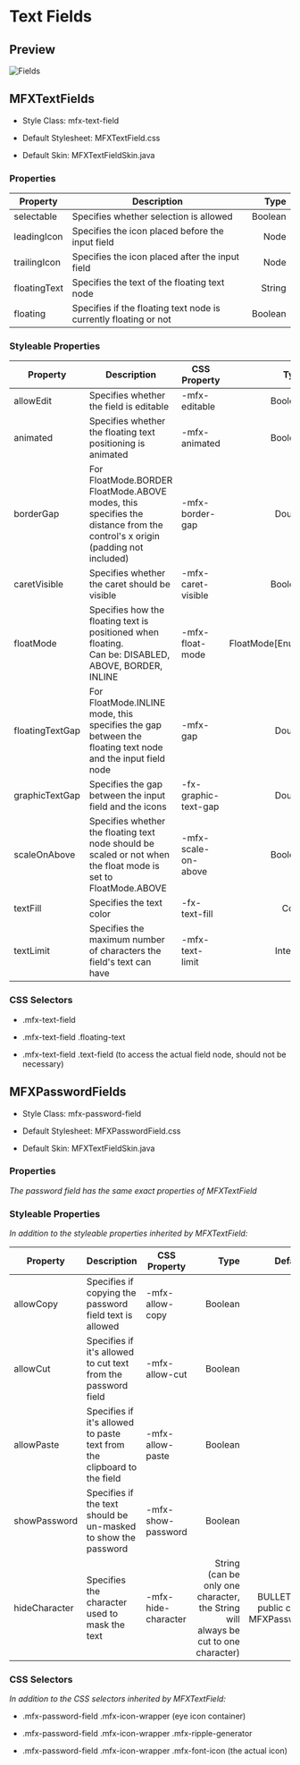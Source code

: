 # Text Fields

## Preview

<img src="https://imgur.com/XT2iVU7.gif" alt="Fields" border="0">

## MFXTextFields

- Style Class: mfx-text-field

- Default Stylesheet: MFXTextField.css

- Default Skin: MFXTextFieldSkin.java

### Properties

| Property     | Description                                                      | Type    |
| ------------ | ---------------------------------------------------------------- | -------:|
| selectable   | Specifies whether selection is allowed                           | Boolean |
| leadingIcon  | Specifies the icon placed before the input field                 | Node    |
| trailingIcon | Specifies the icon placed after the input field                  | Node    |
| floatingText | Specifies the text of the floating text node                     | String  |
| floating     | Specifies if the floating text node is currently floating or not | Boolean |

### Styleable Properties

| Property        | Description                                                                                                                | CSS Property         | Type            | Default Value            |
| --------------- | -------------------------------------------------------------------------------------------------------------------------- | -------------------- | ---------------:| ------------------------:|
| allowEdit       | Specifies whether the field is editable                                                                                    | -mfx-editable        | Boolean         | true                     |
| animated        | Specifies whether the floating text positioning is animated                                                                | -mfx-animated        | Boolean         | true                     |
| borderGap       | For FloatMode.BORDER FloatMode.ABOVE modes, this specifies the distance from the control's x origin (padding not included) | -mfx-border-gap      | Double          | 10.0                     |
| caretVisible    | Specifies whether the caret should be visible                                                                              | -mfx-caret-visible   | Boolean         | true                     |
| floatMode       | Specifies how the floating text is positioned when floating.<br/>Can be: DISABLED, ABOVE, BORDER, INLINE                   | -mfx-float-mode      | FloatMode[Enum] | INLINE                   |
| floatingTextGap | For FloatMode.INLINE mode, this specifies the gap between the floating text node and the input field node                  | -mfx-gap             | Double          | 5.0                      |
| graphicTextGap  | Specifies the gap between the input field and the icons                                                                    | -fx-graphic-text-gap | Double          | 10.0                     |
| scaleOnAbove    | Specifies whether the floating text node should be scaled or not when the float mode is set to FloatMode.ABOVE             | -mfx-scale-on-above  | Boolean         | false                    |
| textFill        | Specifies the text color                                                                                                   | -fx-text-fill        | Color           | Color.rgb(0, 0, 0, 0.87) |
| textLimit       | Specifies the maximum number of characters the field's text can have                                                       | -mfx-text-limit      | Integer         | -1(Unlimited)            |

### CSS Selectors

- .mfx-text-field

- .mfx-text-field .floating-text

- .mfx-text-field .text-field (to access the actual field node, should not be necessary)

## MFXPasswordFields

- Style Class: mfx-password-field

- Default Stylesheet: MFXPasswordField.css

- Default Skin: MFXTextFieldSkin.java

### Properties

*The password field has the same exact properties of MFXTextField*

### Styleable Properties

*In addition to the styleable properties inherited by MFXTextField:*

| Property      | Description                                                             | CSS Property        | Type                                                                               | Default Value                                         |
| ------------- | ----------------------------------------------------------------------- | ------------------- | ----------------------------------------------------------------------------------:| -----------------------------------------------------:|
| allowCopy     | Specifies if copying the password field text is allowed                 | -mfx-allow-copy     | Boolean                                                                            | false                                                 |
| allowCut      | Specifies if it's allowed to cut text from the password field           | -mfx-allow-cut      | Boolean                                                                            | false                                                 |
| allowPaste    | Specifies if it's allowed to paste text from the clipboard to the field | -mfx-allow-paste    | Boolean                                                                            | false                                                 |
| showPassword  | Specifies if the text should be un-masked to show the password          | -mfx-show-password  | Boolean                                                                            | false                                                 |
| hideCharacter | Specifies the character used to mask the text                           | -mfx-hide-character | String (can be only one character, the String will always be cut to one character) | BULLET (unicode, public constant of MFXPasswordField) |

### CSS Selectors

*In addition to the CSS selectors inherited by MFXTextField:*

- .mfx-password-field .mfx-icon-wrapper (eye icon container)

- .mfx-password-field .mfx-icon-wrapper .mfx-ripple-generator

- .mfx-password-field .mfx-icon-wrapper .mfx-font-icon (the actual icon)
